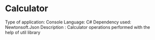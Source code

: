 # Calculator
Type of application: Console
Language: C#
Dependency used: Newtonsoft.Json
Description : Calculator operations performed with the help of util library
